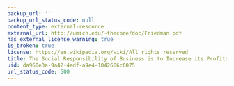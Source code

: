 ```yaml
---
backup_url: ''
backup_url_status_code: null
content_type: external-resource
external_url: http://umich.edu/~thecore/doc/Friedman.pdf
has_external_license_warning: true
is_broken: true
license: https://en.wikipedia.org/wiki/All_rights_reserved
title: The Social Responsibility of Business is to Increase its Profits
uid: da960e3a-9a42-4edf-a9e4-1042666c6075
url_status_code: 500
---
```

